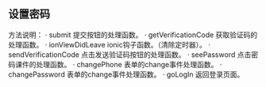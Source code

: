 ## 设置密码

方法说明：
 · submit 提交按钮的处理函数。
 · getVerificationCode 获取验证码的处理函数。
 · ionViewDidLeave ionic钩子函数。（清除定时器）。
 · sendVerificationCode 点击发送验证码按钮的处理函数。
 · seePassword 点击密码课件的处理函数。
 · changePhone 表单的change事件处理函数。
 · changePassword  表单的change事件处理函数。
 · goLogIn 返回登录页面。